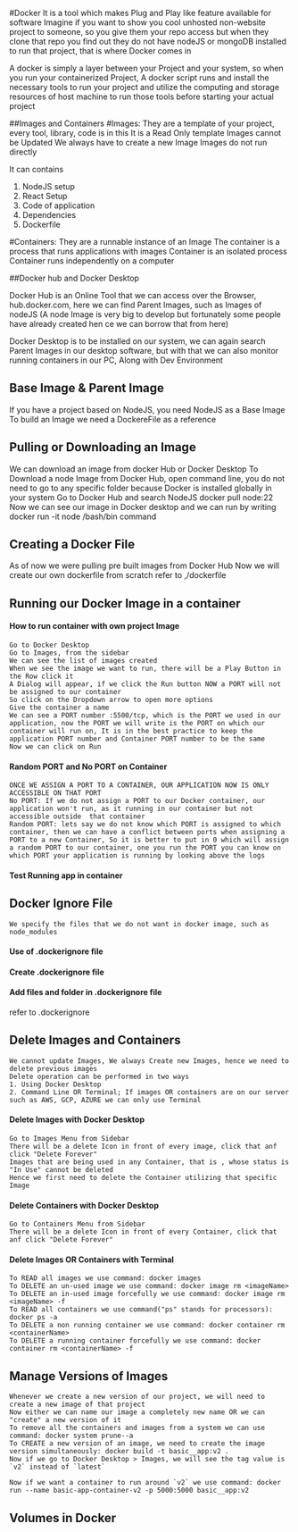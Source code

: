 #Docker
It is a tool which makes Plug and Play like feature available for software
Imagine if you want to show you cool unhosted non-website project to someone, so you give them your repo access
but when they clone that repo you find out they do not have nodeJS or mongoDB installed to run that project, that is where Docker comes in

A docker is simply a layer between your Project and your system, so when you run your containerized Project, A docker script runs and install the necessary tools to run your project and utilize the computing and storage resources of host machine to run those tools before starting your actual project

##Images and Containers
#Images: They are a template of your project, every tool, library, code is in this
It is a Read Only template 
Images cannot be Updated
We always have to create a new Image
Images do not run directly

It can contains
1. NodeJS setup
2. React Setup
3. Code of application
4. Dependencies
5. Dockerfile

#Containers: They are a runnable instance of an Image
The container is a process that runs applications with images
Container is an isolated process
Container runs independently on a computer



##Docker hub and Docker Desktop

Docker Hub is an Online Tool that we can access over the Browser, hub.docker.com, here we can find Parent Images, such as Images of nodeJS (A node Image is very big to develop but fortunately some people have already created hen ce we can borrow that from here)

Docker Desktop is to be installed on our system, we can again search Parent Images in our desktop software, but with that we can also monitor running containers in our PC, Along with Dev Environment


## Base Image & Parent Image
If you have a project based on NodeJS, you need NodeJS as a Base Image
To build an Image we need a DockereFile as a reference

## Pulling or Downloading an Image
We can download an image from docker Hub or Docker Desktop
To Download a node Image from Docker Hub, open command line, you do not need to go to any specific folder because Docker is installed globally in your system
Go to Docker Hub and search NodeJS
docker pull node:22
Now we can see our image in Docker desktop and we can run by writing docker run -it node /bash/bin command

## Creating a Docker File
As of now we were pulling pre built images from Docker Hub 
Now we will create our own dockerfile from scratch
refer to ,/dockerfile

## Running our Docker Image in a container
#### How to run container with own project Image
```
Go to Docker Desktop
Go to Images, from the sidebar
We can see the list of images created
When we see the image we want to run, there will be a Play Button in the Row click it
A Dialog will appear, if we click the Run button NOW a PORT will not be assigned to our container
So click on the Dropdown arrow to open more options
Give the container a name
We can see a PORT number :5500/tcp, which is the PORT we used in our application, now the PORT we will write is the PORT on which our container will run on, It is in the best practice to keep the application PORT number and Container PORT number to be the same
Now we can click on Run
```
#### Random PORT and No PORT on Container
```
ONCE WE ASSIGN A PORT TO A CONTAINER, OUR APPLICATION NOW IS ONLY ACCESSIBLE ON THAT PORT
No PORT: If we do not assign a PORT to our Docker container, our application won't run, as it running in our container but not accessible outside  that container
Random PORT: lets say we do not know which PORT is assigned to which container, then we can have a conflict between ports when assigning a PORT to a new Container, So it is better to put in 0 which will assign a random PORT to our container, one you run the PORT you can know on which PORT your application is running by looking above the logs
```
#### Test Running app in container


## Docker Ignore File
```
We specify the files that we do not want in docker image, such as node_modules
```
#### Use of .dockerignore file
#### Create .dockerignore file
#### Add files and folder in .dockerignore file
refer to .dockerignore

## Delete Images and Containers
```
We cannot update Images, We always Create new Images, hence we need to delete previous images
Delete operation can be performed in two ways
1. Using Docker Desktop
2. Command Line OR Terminal; If images OR containers are on our server such as AWS, GCP, AZURE we can only use Terminal
```
#### Delete Images with Docker Desktop
```
Go to Images Menu from Sidebar
There will be a delete Icon in front of every image, click that anf click "Delete Forever"
Images that are being used in any Container, that is , whose status is "In Use" cannot be deleted
Hence we first need to delete the Container utilizing that specific Image
```
#### Delete Containers with Docker Desktop
```
Go to Containers Menu from Sidebar
There will be a delete Icon in front of every Container, click that anf click "Delete Forever"
```

#### Delete Images OR Containers with Terminal
```
To READ all images we use command: docker images
To DELETE an un-used image we use command: docker image rm <imageName>
To DELETE an in-used image forcefully we use command: docker image rm <imageName> -f
To READ all containers we use command("ps" stands for processors): docker ps -a
To DELETE a non running container we use command: docker container rm <containerName>
To DELETE a running container forcefully we use command: docker container rm <containerName> -f
```


## Manage Versions of Images
```
Whenever we create a new version of our project, we will need to create a new image of that project
Now either we can name our image a completely new name OR we can "create" a new version of it
To remove all the containers and images from a system we can use command: docker system prune--a 
To CREATE a new version of an image, we need to create the image version simultaneously: docker build -t basic__app:v2 .
Now if we go to Docker Desktop > Images, we will see the tag value is `v2` instead of `latest`

Now if we want a container to run around `v2` we use command: docker run --name basic-app-container-v2 -p 5000:5000 basic__app:v2
```

## Volumes in Docker